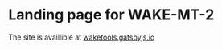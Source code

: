 # Landing page for WAKE-MT-2
The site is availlible at [waketools.gatsbyjs.io](https://waketools.gatsbyjs.io/)
